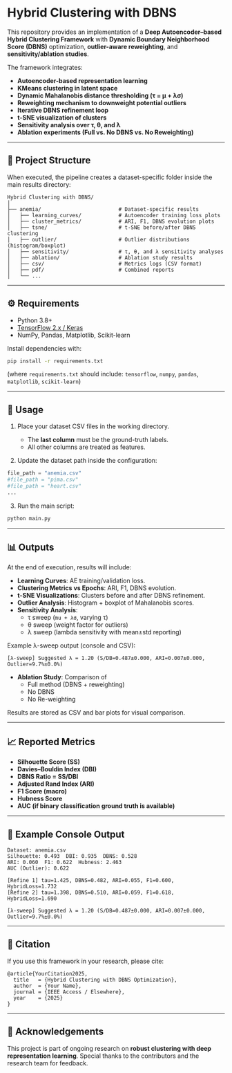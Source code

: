 # Hybrid Clustering with DBNS

This repository provides an implementation of a **Deep Autoencoder–based Hybrid Clustering Framework** with **Dynamic Boundary Neighborhood Score (DBNS)** optimization, **outlier-aware reweighting**, and **sensitivity/ablation studies**.  

The framework integrates:
- **Autoencoder-based representation learning**
- **KMeans clustering in latent space**
- **Dynamic Mahalanobis distance thresholding (τ = μ + λσ)**
- **Reweighting mechanism to downweight potential outliers**
- **Iterative DBNS refinement loop**
- **t-SNE visualization of clusters**
- **Sensitivity analysis over τ, θ, and λ**
- **Ablation experiments (Full vs. No DBNS vs. No Reweighting)**

---

## 📂 Project Structure

When executed, the pipeline creates a dataset-specific folder inside the main results directory:

```
Hybrid Clustering with DBNS/
│
├── anemia/                         # Dataset-specific results
│   ├── learning_curves/            # Autoencoder training loss plots
│   ├── cluster_metrics/            # ARI, F1, DBNS evolution plots
│   ├── tsne/                       # t-SNE before/after DBNS clustering
│   ├── outlier/                    # Outlier distributions (histogram/boxplot)
│   ├── sensitivity/                # τ, θ, and λ sensitivity analyses
│   ├── ablation/                   # Ablation study results
│   ├── csv/                        # Metrics logs (CSV format)
│   ├── pdf/                        # Combined reports
│   └── ...
```

---

## ⚙️ Requirements

- Python 3.8+
- [TensorFlow 2.x / Keras](https://www.tensorflow.org/)
- NumPy, Pandas, Matplotlib, Scikit-learn

Install dependencies with:

```bash
pip install -r requirements.txt
```

(where `requirements.txt` should include: `tensorflow`, `numpy`, `pandas`, `matplotlib`, `scikit-learn`)

---

## 🚀 Usage

1. Place your dataset CSV files in the working directory.  
   - The **last column** must be the ground-truth labels.  
   - All other columns are treated as features.

2. Update the dataset path inside the configuration:

```python
file_path = "anemia.csv"
#file_path = "pima.csv"
#file_path = "heart.csv"
...
```

3. Run the main script:

```bash
python main.py
```

---

## 📊 Outputs

At the end of execution, results will include:

- **Learning Curves**: AE training/validation loss.  
- **Clustering Metrics vs Epochs**: ARI, F1, DBNS evolution.  
- **t-SNE Visualizations**: Clusters before and after DBNS refinement.  
- **Outlier Analysis**: Histogram + boxplot of Mahalanobis scores.  
- **Sensitivity Analysis**:
  - τ sweep (`mu + λσ`, varying τ)  
  - θ sweep (weight factor for outliers)  
  - λ sweep (lambda sensitivity with mean±std reporting)  

Example λ-sweep output (console and CSV):
```
[λ-sweep] Suggested λ = 1.20 (S/DB=0.487±0.000, ARI=0.007±0.000, Outlier=9.7%±0.0%)
```

- **Ablation Study**: Comparison of
  - Full method (DBNS + reweighting)
  - No DBNS
  - No Re-weighting

Results are stored as CSV and bar plots for visual comparison.

---

## 📈 Reported Metrics

- **Silhouette Score (SS)**
- **Davies–Bouldin Index (DBI)**
- **DBNS Ratio = SS/DBI**
- **Adjusted Rand Index (ARI)**
- **F1 Score (macro)**
- **Hubness Score**
- **AUC (if binary classification ground truth is available)**

---

## 🔬 Example Console Output

```
Dataset: anemia.csv
Silhouette: 0.493  DBI: 0.935  DBNS: 0.528
ARI: 0.060  F1: 0.622  Hubness: 2.463
AUC (Outlier): 0.622

[Refine 1] tau=1.425, DBNS=0.482, ARI=0.055, F1=0.600, HybridLoss=1.732
[Refine 2] tau=1.398, DBNS=0.510, ARI=0.059, F1=0.618, HybridLoss=1.690

[λ-sweep] Suggested λ = 1.20 (S/DB=0.487±0.000, ARI=0.007±0.000, Outlier=9.7%±0.0%)
```

---

## 📜 Citation

If you use this framework in your research, please cite:

```
@article{YourCitation2025,
  title   = {Hybrid Clustering with DBNS Optimization},
  author  = {Your Name},
  journal = {IEEE Access / Elsewhere},
  year    = {2025}
}
```

---

## 🙌 Acknowledgements

This project is part of ongoing research on **robust clustering with deep representation learning**. Special thanks to the contributors and the research team for feedback.
